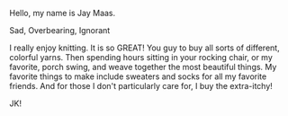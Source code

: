 Hello, my name is Jay Maas.

Sad, Overbearing, Ignorant

I really enjoy knitting. It is so GREAT! You guy to buy all sorts of different, colorful 
yarns. Then spending hours sitting in your rocking chair, or my favorite, porch swing,
and weave together the most beautiful things. My favorite things to make include 
sweaters and socks for all my favorite friends. And for those I don't particularly
care for, I buy the extra-itchy! 


JK!